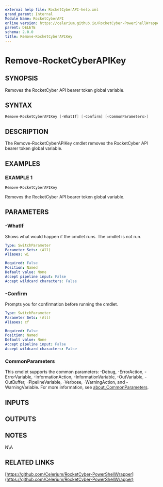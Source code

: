 ```yaml
---
external help file: RocketCyberAPI-help.xml
grand_parent: Internal
Module Name: RocketCyberAPI
online version: https://celerium.github.io/RocketCyber-PowerShellWrapper/site/Internal/Remove-RocketCyberAPIKey.html
parent: DELETE
schema: 2.0.0
title: Remove-RocketCyberAPIKey
---
```


# Remove-RocketCyberAPIKey

## SYNOPSIS
Removes the RocketCyber API bearer token global variable.

## SYNTAX

```powershell
Remove-RocketCyberAPIKey [-WhatIf] [-Confirm] [<CommonParameters>]
```

## DESCRIPTION
The Remove-RocketCyberAPIKey cmdlet removes the RocketCyber API
bearer token global variable.

## EXAMPLES

### EXAMPLE 1
```powershell
Remove-RocketCyberAPIKey
```

Removes the RocketCyber API bearer token global variable.

## PARAMETERS

### -WhatIf
Shows what would happen if the cmdlet runs.
The cmdlet is not run.

```yaml
Type: SwitchParameter
Parameter Sets: (All)
Aliases: wi

Required: False
Position: Named
Default value: None
Accept pipeline input: False
Accept wildcard characters: False
```

### -Confirm
Prompts you for confirmation before running the cmdlet.

```yaml
Type: SwitchParameter
Parameter Sets: (All)
Aliases: cf

Required: False
Position: Named
Default value: None
Accept pipeline input: False
Accept wildcard characters: False
```

### CommonParameters
This cmdlet supports the common parameters: -Debug, -ErrorAction, -ErrorVariable, -InformationAction, -InformationVariable, -OutVariable, -OutBuffer, -PipelineVariable, -Verbose, -WarningAction, and -WarningVariable. For more information, see [about_CommonParameters](http://go.microsoft.com/fwlink/?LinkID=113216).

## INPUTS

## OUTPUTS

## NOTES
N\A

## RELATED LINKS

[https://github.com/Celerium/RocketCyber-PowerShellWrapper](https://github.com/Celerium/RocketCyber-PowerShellWrapper)

